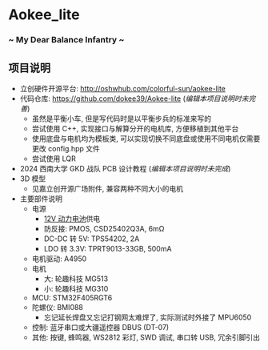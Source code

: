 # Aokee_lite
### \~ My Dear Balance Infantry \~

## 项目说明

- 立创硬件开源平台: http://oshwhub.com/colorful-sun/aokee-lite
- 代码仓库: https://github.com/dokee39/Aokee-lite (*编辑本项目说明时未完善*)
    - 虽然是平衡小车, 但是写代码时是以平衡步兵的标准来写的
    - 尝试使用 C++, 实现接口与解算分开的电机库, 方便移植到其他平台
    - 使用底盘与电机均为模板类, 可以实现切换不同底盘或使用不同电机仅需要更改 config.hpp 文件
    - 尝试使用 LQR
- 2024 西南大学 GKD 战队 PCB 设计教程 (*编辑本项目说明时未完成*)
- 3D 模型
    - 见嘉立创开源广场附件, 兼容两种不同大小的电机
- 主要部件说明
    - 电源
        - [12V 动力电池](https://m.tb.cn/h.gXxeS5unhuaDTxu?tk=eOekWum7ekZ)供电
        - 防反接: PMOS, CSD25402Q3A, 6mΩ
        - DC-DC 转 5V: TPS54202, 2A
        - LDO 转 3.3V: TPRT9013-33GB, 500mA
    - 电机驱动: A4950
    - 电机
        - 大: 轮趣科技 MG513
        - 小: 轮趣科技 MG310
    - MCU: STM32F405RGT6
    - 陀螺仪: BMI088
        - 忘记延长焊盘又忘记打钢网太难焊了, 实际测试时外接了 MPU6050
    - 控制: 蓝牙串口或大疆遥控器 DBUS (DT-07)
    - 其他: 按键, 蜂鸣器, WS2812 彩灯, SWD 调试, 串口转 USB, 冗余引脚引出


